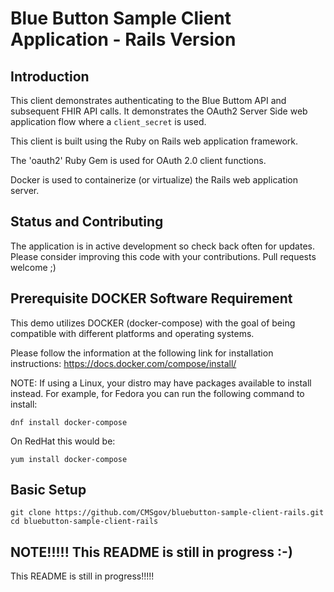 Blue Button Sample Client Application - Rails Version
======================================================

## Introduction

This client demonstrates authenticating to the Blue Buttom API and subsequent FHIR API calls.
It demonstrates the OAuth2 Server Side web application flow where a `client_secret` is used.

This client is built using the Ruby on Rails web application framework. 

The 'oauth2' Ruby Gem is used for OAuth 2.0 client functions.

Docker is used to containerize (or virtualize) the Rails web application server.

## Status and Contributing

The application is in active development so check back often for updates.
Please consider improving this code with your contributions. Pull requests welcome ;)

## Prerequisite DOCKER Software Requirement

This demo utilizes DOCKER (docker-compose) with the goal of being compatible with different platforms and operating systems. 

Please follow the information at the following link for installation instructions: https://docs.docker.com/compose/install/

NOTE: If using a Linux, your distro may have packages available to install instead. For example, for Fedora you can run the following command to install:

    dnf install docker-compose

On RedHat this would be:

    yum install docker-compose


## Basic Setup

    git clone https://github.com/CMSgov/bluebutton-sample-client-rails.git
    cd bluebutton-sample-client-rails 



## NOTE!!!!!   This README is still in progress :-)

This README is still in progress!!!!!

